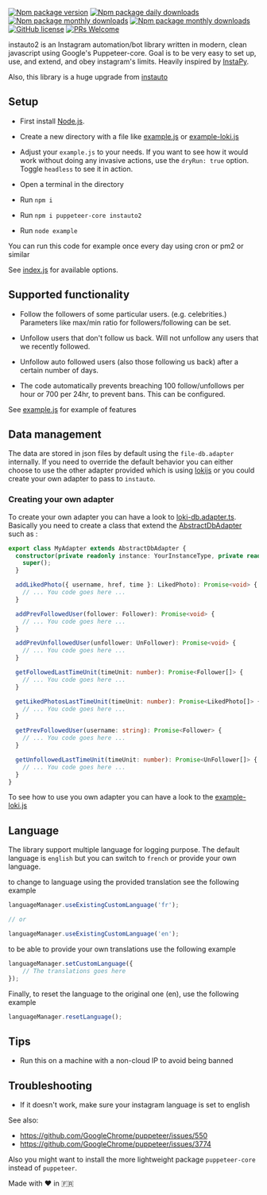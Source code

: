[![Npm package version](https://badgen.net/npm/v/instauto2)](https://npmjs.com/package/instauto2)
[![Npm package daily downloads](https://badgen.net/npm/dd/instauto2)](https://npmjs.com/package/instauto2)
[![Npm package monthly downloads](https://badgen.net/npm/dm/instauto2)](https://npmjs.com/package/instauto2)
[![Npm package monthly downloads](https://badgen.net/npm/dy/instauto2)](https://npmjs.com/package/instauto2)
[![GitHub license](https://img.shields.io/github/license/Naereen/StrapDown.js.svg)](https://github.com/adrien2p/instauto2/blob/master/LICENSE)
[![PRs Welcome](https://img.shields.io/badge/PRs-welcome-brightgreen.svg?style=flat-square)](http://makeapullrequest.com)

instauto2 is an Instagram automation/bot library written in modern, clean javascript using Google's Puppeteer-core. Goal is to be very easy to set up, use, and extend, and obey instagram's limits. Heavily inspired by [InstaPy](https://github.com/timgrossmann/InstaPy).

Also, this library is a huge upgrade from [instauto](https://github.com/mifi/instauto)

## Setup

- First install [Node.js](https://nodejs.org/en/).

- Create a new directory with a file like [example.js](https://github.com/adrien2p/instauto/blob/master/example.js)
 or [example-loki.js](https://github.com/adrien2p/instauto/blob/master/example-loki.js)

- Adjust your `example.js` to your needs. If you want to see how it would work without doing any invasive actions, use the `dryRun: true` option. Toggle `headless` to see it in action.

- Open a terminal in the directory

- Run `npm i`

- Run `npm i puppeteer-core instauto2`

- Run `node example`

You can run this code for example once every day using cron or pm2 or similar

See [index.js](https://github.com/mifi/instauto/blob/master/index.js) for available options.

## Supported functionality

- Follow the followers of some particular users. (e.g. celebrities.) Parameters like max/min ratio for followers/following can be set.

- Unfollow users that don't follow us back. Will not unfollow any users that we recently followed.

- Unfollow auto followed users (also those following us back) after a certain number of days.

- The code automatically prevents breaching 100 follow/unfollows per hour or 700 per 24hr, to prevent bans. This can be configured.

See [example.js](https://github.com/mifi/instauto/blob/master/example.js) for example of features

## Data management

The data are stored in json files by default using the `file-db.adapter` internally.
If you need to override the default behavior you can either choose to use the other adapter provided which is using 
[lokijs](https://github.com/techfort/LokiJS) or you could create your own adapter to pass to `instauto`.

### Creating your own adapter

To create your own adapter you can have a look to [loki-db.adapter.ts](https://github.com/mifi/instauto/tree/master/src/db_adapters/loki-db.adapter.ts).
Basically you need to create a class that extend the [AbstractDbAdapter](https://github.com/mifi/instauto/tree/master/src/db_adapters/abstract-db.adapter.ts) 
such as :

```typescript
export class MyAdapter extends AbstractDbAdapter {
  constructor(private readonly instance: YourInstanceType, private readonly logger: LiteLogger) {
    super();
  }

  addLikedPhoto({ username, href, time }: LikedPhoto): Promise<void> {
    // ... You code goes here ...
  }

  addPrevFollowedUser(follower: Follower): Promise<void> {
    // ... You code goes here ...  
  }

  addPrevUnfollowedUser(unfollower: UnFollower): Promise<void> {
    // ... You code goes here ...
  }

  getFollowedLastTimeUnit(timeUnit: number): Promise<Follower[]> {
    // ... You code goes here ...
  }

  getLikedPhotosLastTimeUnit(timeUnit: number): Promise<LikedPhoto[]> {
    // ... You code goes here ...
  }

  getPrevFollowedUser(username: string): Promise<Follower> {
    // ... You code goes here ...
  }

  getUnfollowedLastTimeUnit(timeUnit: number): Promise<UnFollower[]> {
    // ... You code goes here ...
  }
}
```

To see how to use you own adapter you can have a look to the [example-loki.js](https://github.com/mifi/instauto/blob/master/example-loki.js)

## Language

The library support multiple language for logging purpose.
The default language is `english` but you can switch to `french` or provide your own language.

to change to language using the provided translation see the following example

```typescript
languageManager.useExistingCustomLanguage('fr');

// or

languageManager.useExistingCustomLanguage('en');
```

to be able to provide your own translations use the following example

```typescript
languageManager.setCustomLanguage({
    // The translations goes here
});
```
Finally, to reset the language to the original one (en), use the following example

```typescript
languageManager.resetLanguage();
```

## Tips

- Run this on a machine with a non-cloud IP to avoid being banned

## Troubleshooting

- If it doesn't work, make sure your instagram language is set to english

See also:
- https://github.com/GoogleChrome/puppeteer/issues/550
- https://github.com/GoogleChrome/puppeteer/issues/3774

Also you might want to install the more lightweight package `puppeteer-core` instead of `puppeteer`.

Made with ❤️ in 🇫🇷